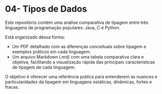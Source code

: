 # 04- Tipos de Dados

Este repositório contém uma análise comparativa de tipagem entre três linguagens de programação populares: Java, C e Python.

Está organizado dessa forma:
- Um PDF detalhado com as diferenças conceituais sobre tipagem e exemplos práticos em cada linguagem.
- Um arquivo Markdown (.md) com uma tabela comparativa clara e objetiva, facilitando a visualização rápida das principais características de tipagem de cada linguagem.

O objetivo é oferecer uma referência prática para entenderem as nuances e particularidades da tipagem em linguagens estáticas, dinâmicas, fortes e fracas.


